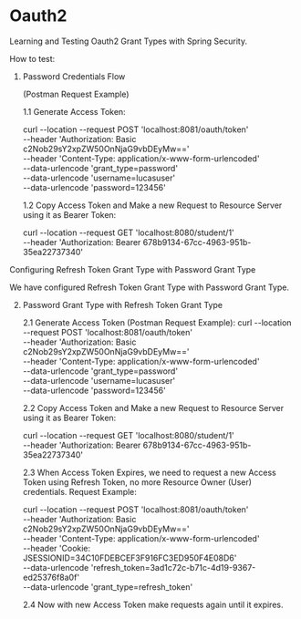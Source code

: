 # Oauth2

Learning and Testing Oauth2 Grant Types with Spring Security.

How to test:

1. Password Credentials Flow

      (Postman Request Example)

      1.1 Generate Access Token:
      
      curl --location --request POST 'localhost:8081/oauth/token' \
      --header 'Authorization: Basic c2Nob29sY2xpZW50OnNjaG9vbDEyMw==' \
      --header 'Content-Type: application/x-www-form-urlencoded' \
      --data-urlencode 'grant_type=password' \
      --data-urlencode 'username=lucasuser' \
      --data-urlencode 'password=123456'

      1.2 Copy Access Token and Make a new Request to Resource Server using it as Bearer Token:

      curl --location --request GET 'localhost:8080/student/1' \
      --header 'Authorization: Bearer 678b9134-67cc-4963-951b-35ea22737340'

Configuring Refresh Token Grant Type with Password Grant Type

We have configured Refresh Token Grant Type with Password Grant Type.

2. Password Grant Type with Refresh Token Grant Type

      2.1 Generate Access Token (Postman Request Example):
      curl --location --request POST 'localhost:8081/oauth/token' \
      --header 'Authorization: Basic c2Nob29sY2xpZW50OnNjaG9vbDEyMw==' \
      --header 'Content-Type: application/x-www-form-urlencoded' \
      --data-urlencode 'grant_type=password' \
      --data-urlencode 'username=lucasuser' \
      --data-urlencode 'password=123456'

      2.2 Copy Access Token and Make a new Request to Resource Server using it as Bearer Token:

      curl --location --request GET 'localhost:8080/student/1' \
      --header 'Authorization: Bearer 678b9134-67cc-4963-951b-35ea22737340'

      2.3 When Access Token Expires, we need to request a new Access Token using Refresh Token, no more Resource Owner (User) credentials. Request Example:

      curl --location --request POST 'localhost:8081/oauth/token' \
      --header 'Authorization: Basic c2Nob29sY2xpZW50OnNjaG9vbDEyMw==' \
      --header 'Content-Type: application/x-www-form-urlencoded' \
      --header 'Cookie: JSESSIONID=34C10FDEBCEF3F916FC3ED950F4E08D6' \
      --data-urlencode 'refresh_token=3ad1c72c-b71c-4d19-9367-ed25376f8a0f' \
      --data-urlencode 'grant_type=refresh_token'

      2.4 Now with new Access Token make requests again until it expires.
